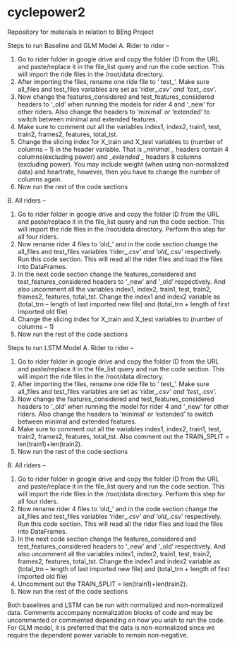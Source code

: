 # cyclepower2
 Repository for materials in relation to BEng Project
 
Steps to run Baseline and GLM Model
A.	Rider to rider –
1.	Go to rider folder in google drive and copy the folder ID from the URL and paste/replace it in the file_list query and run the code section. This will import the ride files in the /root/data directory.
2.	After importing the files, rename one ride file to ‘ test_’. Make sure all_files and test_files variables are set as ‘rider_*.csv’ and ‘test_*.csv’.
3.	Now change the features_considered and test_features_considered headers to ‘_old’ when running the models for rider 4 and ‘_new’ for other riders. Also change the headers to ‘minimal’ or ‘extended’ to switch between minimal and extended features. 
4.	Make sure to comment out all the variables index1, index2, train1, test, train2, frames2, features, total_tst.
5.	Change the slicing index for X_train and X_test variables to (number of columns – 1) in the header variable. That is *_minimal _* headers contain 4 columns(excluding power) and *_extended _* headers 8 columns (excluding power). You may include weight (when using non-normalized data) and heartrate, however, then you have to change the number of columns again.
6.	Now run the rest of the code sections

B.	All riders –
1.	Go to rider folder in google drive and copy the folder ID from the URL and paste/replace it in the file_list query and run the code section. This will import the ride files in the /root/data directory. Perform this step for all four riders.
2.	Now rename rider 4 files to ‘old_’ and in the code section change the all_files and test_files variables ‘rider_*.csv’ and ‘old_*.csv’ respectively. Run this code section. This will read all the rider files and load the files into DataFrames.
3.	In the next code section change the features_considered and test_features_considered headers to ‘_new’ and ‘_old’ respectively. And also uncomment all the variables index1, index2, train1, test, train2, frames2, features, total_tst. Change the index1 and index2 variable as (total_trn – length of last imported new file) and (total_trn + length of first imported old file)
4.	Change the slicing index for X_train and X_test variables to (number of columns – 1)
5.	Now run the rest of the code sections










Steps to run LSTM Model
A.	Rider to rider –
1.	Go to rider folder in google drive and copy the folder ID from the URL and paste/replace it in the file_list query and run the code section. This will import the ride files in the /root/data directory.
2.	After importing the files, rename one ride file to ‘ test_’. Make sure all_files and test_files variables are set as ‘rider_*.csv’ and ‘test_*.csv’.
3.	Now change the features_considered and test_features_considered headers to ‘_old’ when running the model for rider 4 and ‘_new’ for other riders. Also change the headers to ‘minimal’ or ‘extended’ to switch between minimal and extended features. 
4.	Make sure to comment out all the variables index1, index2, train1, test, train2, frames2, features, total_tst. Also comment out the TRAIN_SPLIT = len(train1)+len(train2).
5.	Now run the rest of the code sections

B.	All riders –
1.	Go to rider folder in google drive and copy the folder ID from the URL and paste/replace it in the file_list query and run the code section. This will import the ride files in the /root/data directory. Perform this step for all four riders.
2.	Now rename rider 4 files to ‘old_’ and in the code section change the all_files and test_files variables ‘rider_*.csv’ and ‘old_*.csv’ respectively. Run this code section. This will read all the rider files and load the files into DataFrames.
3.	In the next code section change the features_considered and test_features_considered headers to ‘_new’ and ‘_old’ respectively. And also uncomment all the variables index1, index2, train1, test, train2, frames2, features, total_tst. Change the index1 and index2 variable as (total_trn – length of last imported new file) and (total_trn + length of first imported old file)
4.	Uncomment out the TRAIN_SPLIT = len(train1)+len(train2).
5.	Now run the rest of the code sections

Both baselines and LSTM can be run with normalized and non-normalized data. Comments accompany normalization blocks of code and may be uncommented or commented depending on how you wish to run the code.
For GLM model, it is preferred that the data is non-normalized since we require the dependent power variable to remain non-negative.


